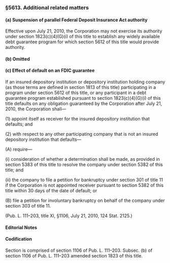 ### §5613. Additional related matters ###

#### (a) Suspension of parallel Federal Deposit Insurance Act authority ####

Effective upon July 21, 2010, the Corporation may not exercise its authority under section 1823(c)(4)(G)(i) of this title to establish any widely available debt guarantee program for which section 5612 of this title would provide authority.

#### (b) Omitted ####

#### (c) Effect of default on an FDIC guarantee ####

If an insured depository institution or depository institution holding company (as those terms are defined in section 1813 of this title) participating in a program under section 5612 of this title, or any participant in a debt guarantee program established pursuant to section 1823(c)(4)(G)(i) of this title defaults on any obligation guaranteed by the Corporation after July 21, 2010, the Corporation shall—

(1) appoint itself as receiver for the insured depository institution that defaults; and

(2) with respect to any other participating company that is not an insured depository institution that defaults—

(A) require—

(i) consideration of whether a determination shall be made, as provided in section 5383 of this title to resolve the company under section 5382 of this title; and

(ii) the company to file a petition for bankruptcy under section 301 of title 11 if the Corporation is not appointed receiver pursuant to section 5382 of this title within 30 days of the date of default; or

(B) file a petition for involuntary bankruptcy on behalf of the company under section 303 of title 11.

(Pub. L. 111–203, title XI, §1106, July 21, 2010, 124 Stat. 2125.)

#### **Editorial Notes** ####

#### Codification ####

Section is comprised of section 1106 of Pub. L. 111–203. Subsec. (b) of section 1106 of Pub. L. 111–203 amended section 1823 of this title.
